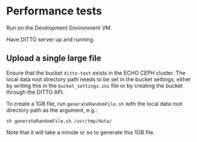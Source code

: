 # Performance tests

Run on the Development Environment VM.

Have DITTO server up and running.

## Upload a single large file

Ensure that the bucket `ditto-test` exists in the ECHO CEPH cluster. The local data root directory path needs to be set in the bucket settings, either by writing this in the `bucket_settings.ini` file or by creating the bucket through the DITTO API.

To create a 1GB file, run `generateRandomFile.sh` with the local data root directory path as the argument, e.g.:
```
sh generateRandomFile.sh /usr/tmp/data/
```
Note that it will take a minute or so to generate this 1GB file.

